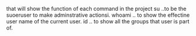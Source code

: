 that will show the function of each command in the project
su ..to be the suoeruser to make adminstrative actionsi.
whoami .. to show the effectine user name of the current user.
id .. to show all the groups that user is part of.


